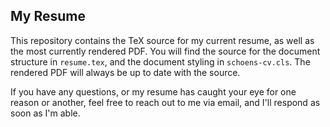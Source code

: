 ## My Resume

This repository contains the TeX source for my current resume, as well as the most currently rendered PDF. You will find the source for the document structure in `resume.tex`, and the document styling in `schoens-cv.cls`. The rendered PDF will always be up to date with the source.

If you have any questions, or my resume has caught your eye for one reason or another, feel free to reach out to me via email, and I'll respond as soon as I'm able.
